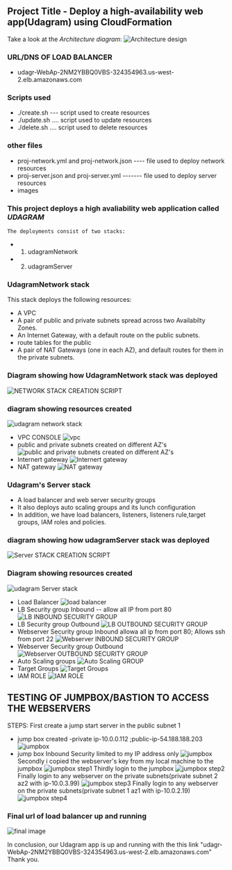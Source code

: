 ## Project Title - Deploy a high-availability web app(Udagram) using CloudFormation
Take a look at the *Architecture diagram*:
![Architecture design](images/architecture.png)

### URL/DNS  OF LOAD BALANCER 
- udagr-WebAp-2NM2YBBQ0VBS-324354963.us-west-2.elb.amazonaws.com
### Scripts used
- ./create.sh   --- script used to create resources
- ./update.sh .... script used to update resources
- ./delete.sh .... script used to delete resources
### other files
- proj-network.yml and proj-network.json ---- file used to deploy network  resources
- proj-server.json and proj-server.yml ------- file used to deploy server resources
- images

### This project deploys a high avaliability web application called *UDAGRAM*
    The deployments consist of two stacks:
-  1) udagramNetwork 
-  2) udagramServer

### UdagramNetwork stack
This stack deploys the following resources:
-  A VPC
- A pair of public and private subnets spread across two Availabilty Zones.
- An Internet Gateway, with a default route on the public subnets. 
- route tables for the public 
- A pair of NAT Gateways (one in each AZ), and default routes for them in the private   subnets.

### Diagram showing how UdagramNetwork stack was deployed
![NETWORK STACK CREATION SCRIPT](images/network-stack-creation-cli.JPG)
### diagram showing resources created

![udagram network  stack](images/created-network-resources-console.png)
- VPC CONSOLE
![vpc](images/vpc.png)
- public and private subnets created on different AZ's
![public and private subnets created on different AZ's](images/subnets.png)
- Internert gateway
![Internert gateway](images/IGW.png)
- NAT gateway
![NAT gateway](images/nat-gw.png)

### Udagram's Server stack
- A load balancer and web server security groups
- It also deploys auto scaling groups and its lunch configuration
- In addition, we have load balancers, listeners, listeners rule,target groups, IAM roles and policies.

### diagram showing how udagramServer stack was deployed
![Server STACK CREATION SCRIPT](images/udagram-server-cli.JPG)
### Diagram showing resources created
![udagram Server  stack](images/udagram-server-console.JPG)
- Load Balancer
![load balancer](images/LOAD-BALANCER.JPG)
- LB Security group Inbound -- allow all IP from port 80
![LB INBOUND SECURITY GROUP](images/LB-SG-INBOUND.JPG)
- LB Security group Outbound
![LB OUTBOUND SECURITY GROUP](images/LB-SG-OUTBOUND.JPG)
- Webserver Security group Inbound allowa all ip from port 80; Allows ssh from port 22
![Webserver INBOUND SECURITY GROUP](images/WEBSER-SG-INBOUND.JPG)
- Webserver Security group Outbound
![Webserver OUTBOUND SECURITY GROUP](images/WEBSER-SG-OUTBOUND.JPG)
- Auto Scaling groups 
![Auto Scaling  GROUP](images/AUTOSCALING-GROUP.JPG)
- Target Groups
![Target Groups](images/target-groups.JPG)
- IAM ROLE
![IAM ROLE](images/IAM-ROLE.JPG)

## TESTING OF JUMPBOX/BASTION TO ACCESS THE WEBSERVERS
STEPS:
First create a jump start server in the public subnet 1
- jump box created -private ip-10.0.0.112  ;public-ip-54.188.188.203
![jumpbox](images/jumpbox-created.JPG)
- jump box  Inbound Security limited to my IP address only
![jumpbox](images/jumpbox-security.JPG)
Secondly i copied the webserver's key from my local machine to the jumpbox
![jumpbox step1](images/step1jumpbox.JPG)
Thirdly login to the jumpbox
![jumpbox step2](images/step2jumpbox.JPG)
Finally login to any webserver on the private subnets(private subnet 2 az2 with ip-10.0.3.99) 
![jumpbox step3](images/step3jumpbox-test-wbseraz1.JPG)
Finally login to any webserver on the private subnets(private subnet 1 az1 with ip-10.0.2.19)
![jumpbox step4](images/step4jumpbox-test2.JPG)

### Final url of load balancer up and running
![final image](images/final-image.png)

In conclusion, our Udagram app is up and running with the this link  "udagr-WebAp-2NM2YBBQ0VBS-324354963.us-west-2.elb.amazonaws.com"
Thank you.






